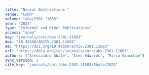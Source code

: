 ```yaml
---
title: "Neural Abstractions."
venue: "CoRR"
volume: "abs/2301.11683"
year: "2023"
type: "Informal and Other Publications"
access: "open"
key: "journals/corr/abs-2301-11683"
doi: "10.48550/ARXIV.2301.11683"
ee: "https://doi.org/10.48550/arXiv.2301.11683"
url: "https://dblp.org/rec/journals/corr/abs-2301-11683"
authors: ["Alessandro Abate", "Alec Edwards", "Mirco Giacobbe"]
sync_version: 3
cite_key: "journals/corr/abs-2301-11683/Abate/2023"
---
```

